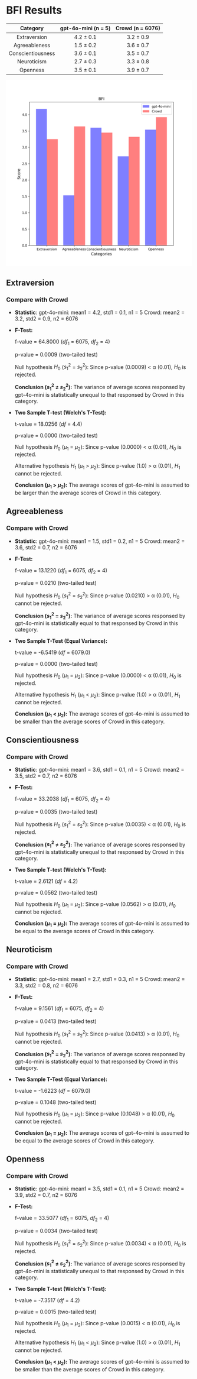 # BFI Results

| Category | gpt-4o-mini (n = 5) | Crowd (n = 6076) |
| :---: | :---: | :---: |
| Extraversion | 4.2 $\pm$ 0.1 | 3.2 $\pm$ 0.9 | 
| Agreeableness | 1.5 $\pm$ 0.2 | 3.6 $\pm$ 0.7 | 
| Conscientiousness | 3.6 $\pm$ 0.1 | 3.5 $\pm$ 0.7 | 
| Neuroticism | 2.7 $\pm$ 0.3 | 3.3 $\pm$ 0.8 | 
| Openness | 3.5 $\pm$ 0.1 | 3.9 $\pm$ 0.7 | 


![Bar Chart](figures/gpt-4o-mini_prompt_chat_xxx1x-BFI.png "Bar Chart of gpt-4o-mini on BFI")

## Extraversion
### Compare with Crowd

- **Statistic**:
gpt-4o-mini:	mean1 = 4.2,	std1 = 0.1,	n1 = 5
Crowd:	mean2 = 3.2,	std2 = 0.9,	n2 = 6076

- **F-Test:**

	f-value = 64.8000	($df_1$ = 6075, $df_2$ = 4)

	p-value = 0.0009	(two-tailed test)

	Null hypothesis $H_0$ ($s_1^2$ = $s_2^2$): 	Since p-value (0.0009) < α (0.01), $H_0$ is rejected.

	**Conclusion ($s_1^2$ ≠ $s_2^2$):** The variance of average scores responsed by gpt-4o-mini is statistically unequal to that responsed by Crowd in this category.

- **Two Sample T-test (Welch's T-Test):**

	t-value = 18.0256	($df$ = 4.4)

	p-value = 0.0000	(two-tailed test)

	Null hypothesis $H_0$ ($µ_1$ = $µ_2$): Since p-value (0.0000) < α (0.01), $H_0$ is rejected.

	Alternative hypothesis $H_1$ ($µ_1$ > $µ_2$): 	Since p-value (1.0) > α (0.01), $H_1$ cannot be rejected.

	**Conclusion ($µ_1$ > $µ_2$):** The average scores of gpt-4o-mini is assumed to be larger than the average scores of Crowd in this category.

## Agreeableness
### Compare with Crowd

- **Statistic**:
gpt-4o-mini:	mean1 = 1.5,	std1 = 0.2,	n1 = 5
Crowd:	mean2 = 3.6,	std2 = 0.7,	n2 = 6076

- **F-Test:**

	f-value = 13.1220	($df_1$ = 6075, $df_2$ = 4)

	p-value = 0.0210	(two-tailed test)

	Null hypothesis $H_0$ ($s_1^2$ = $s_2^2$): 	Since p-value (0.0210) > α (0.01), $H_0$ cannot be rejected.

	**Conclusion ($s_1^2$ = $s_2^2$):** The variance of average scores responsed by gpt-4o-mini is statistically equal to that responsed by Crowd in this category.

- **Two Sample T-Test (Equal Variance):**

	t-value = -6.5419	($df$ = 6079.0)

	p-value = 0.0000	(two-tailed test)

	Null hypothesis $H_0$ ($µ_1$ = $µ_2$): Since p-value (0.0000) < α (0.01), $H_0$ is rejected.

	Alternative hypothesis $H_1$ ($µ_1$ < $µ_2$): 	Since p-value (1.0) > α (0.01), $H_1$ cannot be rejected.

	**Conclusion ($µ_1$ < $µ_2$):** The average scores of gpt-4o-mini is assumed to be smaller than the average scores of Crowd in this category.

## Conscientiousness
### Compare with Crowd

- **Statistic**:
gpt-4o-mini:	mean1 = 3.6,	std1 = 0.1,	n1 = 5
Crowd:	mean2 = 3.5,	std2 = 0.7,	n2 = 6076

- **F-Test:**

	f-value = 33.2038	($df_1$ = 6075, $df_2$ = 4)

	p-value = 0.0035	(two-tailed test)

	Null hypothesis $H_0$ ($s_1^2$ = $s_2^2$): 	Since p-value (0.0035) < α (0.01), $H_0$ is rejected.

	**Conclusion ($s_1^2$ ≠ $s_2^2$):** The variance of average scores responsed by gpt-4o-mini is statistically unequal to that responsed by Crowd in this category.

- **Two Sample T-test (Welch's T-Test):**

	t-value = 2.6121	($df$ = 4.2)

	p-value = 0.0562	(two-tailed test)

	Null hypothesis $H_0$ ($µ_1$ = $µ_2$): 	Since p-value (0.0562) > α (0.01), $H_0$ cannot be rejected.

	**Conclusion ($µ_1$ = $µ_2$):** The average scores of gpt-4o-mini is assumed to be equal to the average scores of Crowd in this category.

## Neuroticism
### Compare with Crowd

- **Statistic**:
gpt-4o-mini:	mean1 = 2.7,	std1 = 0.3,	n1 = 5
Crowd:	mean2 = 3.3,	std2 = 0.8,	n2 = 6076

- **F-Test:**

	f-value = 9.1561	($df_1$ = 6075, $df_2$ = 4)

	p-value = 0.0413	(two-tailed test)

	Null hypothesis $H_0$ ($s_1^2$ = $s_2^2$): 	Since p-value (0.0413) > α (0.01), $H_0$ cannot be rejected.

	**Conclusion ($s_1^2$ = $s_2^2$):** The variance of average scores responsed by gpt-4o-mini is statistically equal to that responsed by Crowd in this category.

- **Two Sample T-Test (Equal Variance):**

	t-value = -1.6223	($df$ = 6079.0)

	p-value = 0.1048	(two-tailed test)

	Null hypothesis $H_0$ ($µ_1$ = $µ_2$): 	Since p-value (0.1048) > α (0.01), $H_0$ cannot be rejected.

	**Conclusion ($µ_1$ = $µ_2$):** The average scores of gpt-4o-mini is assumed to be equal to the average scores of Crowd in this category.

## Openness
### Compare with Crowd

- **Statistic**:
gpt-4o-mini:	mean1 = 3.5,	std1 = 0.1,	n1 = 5
Crowd:	mean2 = 3.9,	std2 = 0.7,	n2 = 6076

- **F-Test:**

	f-value = 33.5077	($df_1$ = 6075, $df_2$ = 4)

	p-value = 0.0034	(two-tailed test)

	Null hypothesis $H_0$ ($s_1^2$ = $s_2^2$): 	Since p-value (0.0034) < α (0.01), $H_0$ is rejected.

	**Conclusion ($s_1^2$ ≠ $s_2^2$):** The variance of average scores responsed by gpt-4o-mini is statistically unequal to that responsed by Crowd in this category.

- **Two Sample T-test (Welch's T-Test):**

	t-value = -7.3517	($df$ = 4.2)

	p-value = 0.0015	(two-tailed test)

	Null hypothesis $H_0$ ($µ_1$ = $µ_2$): Since p-value (0.0015) < α (0.01), $H_0$ is rejected.

	Alternative hypothesis $H_1$ ($µ_1$ < $µ_2$): 	Since p-value (1.0) > α (0.01), $H_1$ cannot be rejected.

	**Conclusion ($µ_1$ < $µ_2$):** The average scores of gpt-4o-mini is assumed to be smaller than the average scores of Crowd in this category.

